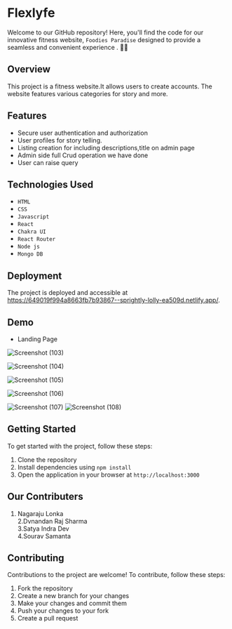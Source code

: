 # Flexlyfe
Welcome to our GitHub repository! Here, you'll find the code for our innovative fitness website, `Foodies Paradise` designed to provide a seamless and convenient experience .  🚀🎯



## Overview

This project is a   fitness website.It allows users to create accounts. The website features various categories for story and more.

## Features

- Secure user authentication and authorization
- User profiles for story telling.
- Listing creation for including descriptions,title on admin page
- Admin side full Crud operation we have done
- User can raise query

## Technologies Used

- `HTML`
- `CSS`
- `Javascript`
- `React`
- `Chakra UI`
- `React Router`
- `Node js`
- `Mongo DB`



## Deployment
The project is deployed and accessible at https://649019f994a8663fb7b93867--sprightly-lolly-ea509d.netlify.app/.
## Demo 
- Landing Page


![Screenshot (103)](https://github.com/Nagaraju0710/potent-voyage-8716/assets/112754841/e8a8c749-c533-471c-ae6a-1703437650a0)




![Screenshot (104)](https://github.com/Nagaraju0710/potent-voyage-8716/assets/112754841/731ea5b1-f7bb-4d6c-92ac-4b198e1229c9)


![Screenshot (105)](https://github.com/Nagaraju0710/potent-voyage-8716/assets/112754841/a8cf3a3d-9d78-405d-877d-be0b027d2ea0)


![Screenshot (106)](https://github.com/Nagaraju0710/potent-voyage-8716/assets/112754841/48c9603a-0924-41c0-bb6f-061a257fa030)



![Screenshot (107)](https://github.com/Nagaraju0710/potent-voyage-8716/assets/112754841/20fe08e2-8547-446d-a103-842e43343dab)
![Screenshot (108)](https://github.com/Nagaraju0710/potent-voyage-8716/assets/112754841/2db648b5-b494-444a-8135-ea2a92c8b637)


## Getting Started

To get started with the project, follow these steps:


1. Clone the repository
2. Install dependencies using `npm install`
3. Open the application in your browser at `http://localhost:3000`

## Our Contributers


1. Nagaraju Lonka </br>
2.Dvnandan Raj Sharma </br>
3.Satya Indra Dev </br>
4.Sourav Samanta </br>


## Contributing

Contributions to the project are welcome! To contribute, follow these steps:

1. Fork the repository
2. Create a new branch for your changes
3. Make your changes and commit them
4. Push your changes to your fork
5. Create a pull request





